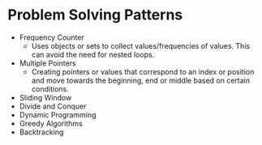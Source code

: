 # Problem Solving Patterns #

* Frequency Counter
    * Uses objects or sets to collect values/frequencies of values. This can avoid the need for nested loops.
* Multiple Pointers
    * Creating pointers or values that correspond to an index or position and move towards the beginning, end or middle based on certain conditions.
* Sliding Window
* Divide and Conquer
* Dynamic Programming
* Greedy Algorithms 
* Backtracking